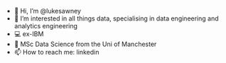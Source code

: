 - 👋 Hi, I’m @lukesawney
- 👀 I’m interested in all things data, specialising in data engineering and analytics engineering
- 💻 ex-IBM
- 🌱 MSc Data Science from the Uni of Manchester
- 📫 How to reach me: linkedin

<!---
lukesawney/lukesawney is a ✨ special ✨ repository because its `README.md` (this file) appears on your GitHub profile.
You can click the Preview link to take a look at your changes.
--->
